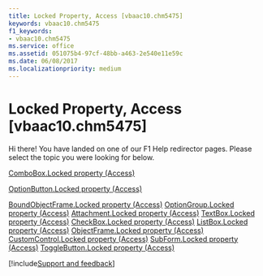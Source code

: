 ```yaml
---
title: Locked Property, Access [vbaac10.chm5475]
keywords: vbaac10.chm5475
f1_keywords:
- vbaac10.chm5475
ms.service: office
ms.assetid: 051075b4-97cf-48bb-a463-2e540e11e59c
ms.date: 06/08/2017
ms.localizationpriority: medium
---
```



# Locked Property, Access [vbaac10.chm5475]

Hi there! You have landed on one of our F1 Help redirector pages. Please select the topic you were looking for below.

[ComboBox.Locked property (Access)](https://msdn.microsoft.com/library/6ef9a63c-9b00-126f-f662-0d23d672cfa2%28Office.15%29.aspx)

[OptionButton.Locked property (Access)](https://msdn.microsoft.com/library/dac84eb2-1b12-8d4b-37a0-1cdf320f6faf%28Office.15%29.aspx)

[BoundObjectFrame.Locked property (Access)](https://msdn.microsoft.com/library/e43c4870-12bb-ebff-5579-21134de28c36%28Office.15%29.aspx)
[OptionGroup.Locked property (Access)](https://msdn.microsoft.com/library/3d131a07-41cf-a21c-afad-623f01ed14ad%28Office.15%29.aspx)
[Attachment.Locked property (Access)](https://msdn.microsoft.com/library/d35da857-2f8a-9d7f-19d2-6d7fbe029c76%28Office.15%29.aspx)
[TextBox.Locked property (Access)](https://msdn.microsoft.com/library/025b88db-7409-4cb6-bcc0-c72a6a3850d3%28Office.15%29.aspx)
[CheckBox.Locked property (Access)](https://msdn.microsoft.com/library/0f0b6f34-d389-8376-81fd-cff5a93ca4c1%28Office.15%29.aspx)
[ListBox.Locked property (Access)](https://msdn.microsoft.com/library/b820438b-1ebf-780f-9fe9-e51d90bbf326%28Office.15%29.aspx)
[ObjectFrame.Locked property (Access)](https://msdn.microsoft.com/library/0769b9c9-ea0b-33c8-b258-e7d775bee9e6%28Office.15%29.aspx)
[CustomControl.Locked property (Access)](https://msdn.microsoft.com/library/e6b42627-6560-2fab-ecb0-e9ff32d3fe4e%28Office.15%29.aspx)
[SubForm.Locked property (Access)](https://msdn.microsoft.com/library/30e0f94d-2a45-7185-1aa9-f0c6f42904c3%28Office.15%29.aspx)
[ToggleButton.Locked property (Access)](https://msdn.microsoft.com/library/1fb9951a-e531-0423-38bf-f7e4c922acc6%28Office.15%29.aspx)

[!include[Support and feedback](~/includes/feedback-boilerplate.md)]